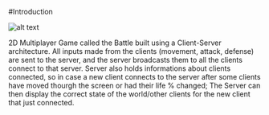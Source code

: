 #Introduction

![alt text](./readmeimage.png)

2D Multiplayer Game called the Battle built using a Client-Server architecture. All inputs made from the clients (movement, attack, defense) are sent to
the server, and the server broadcasts them to all the clients connect to that server. Server also holds informations about clients connected, so in case 
a new client connects to the server after some clients have moved thourgh the screen or had their life % changed; The Server can then display the correct
state of the world/other clients for the new client that just connected.
